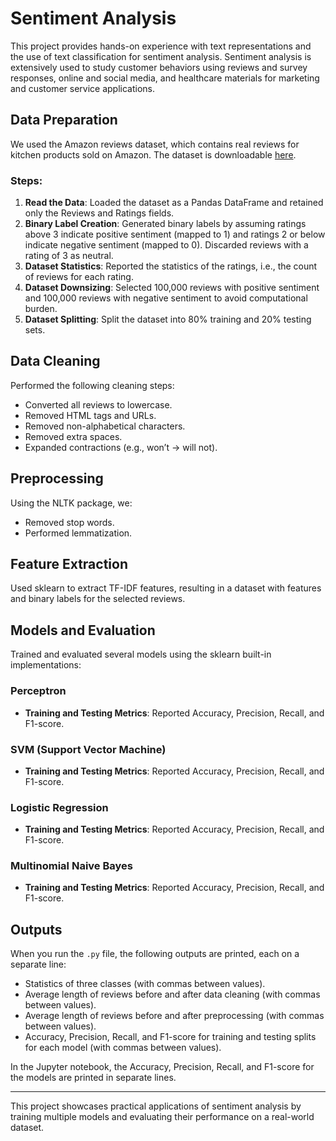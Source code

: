 # Sentiment Analysis

This project provides hands-on experience with text representations and the use of text classification for sentiment analysis. Sentiment analysis is extensively used to study customer behaviors using reviews and survey responses, online and social media, and healthcare materials for marketing and customer service applications.

## Data Preparation

We used the Amazon reviews dataset, which contains real reviews for kitchen products sold on Amazon. The dataset is downloadable [here](https://web.archive.org/web/20201127142707if_/https://s3.amazonaws.com/amazon-reviews-pds/tsv/amazon_reviews_us_Office_Products_v1_00.tsv.gz).

### Steps:
1. **Read the Data**: Loaded the dataset as a Pandas DataFrame and retained only the Reviews and Ratings fields.
2. **Binary Label Creation**: Generated binary labels by assuming ratings above 3 indicate positive sentiment (mapped to 1) and ratings 2 or below indicate negative sentiment (mapped to 0). Discarded reviews with a rating of 3 as neutral.
3. **Dataset Statistics**: Reported the statistics of the ratings, i.e., the count of reviews for each rating.
4. **Dataset Downsizing**: Selected 100,000 reviews with positive sentiment and 100,000 reviews with negative sentiment to avoid computational burden.
5. **Dataset Splitting**: Split the dataset into 80% training and 20% testing sets.

## Data Cleaning

Performed the following cleaning steps:
- Converted all reviews to lowercase.
- Removed HTML tags and URLs.
- Removed non-alphabetical characters.
- Removed extra spaces.
- Expanded contractions (e.g., won’t → will not).

## Preprocessing

Using the NLTK package, we:
- Removed stop words.
- Performed lemmatization.

## Feature Extraction

Used sklearn to extract TF-IDF features, resulting in a dataset with features and binary labels for the selected reviews.

## Models and Evaluation

Trained and evaluated several models using the sklearn built-in implementations:

### Perceptron
- **Training and Testing Metrics**: Reported Accuracy, Precision, Recall, and F1-score.

### SVM (Support Vector Machine)
- **Training and Testing Metrics**: Reported Accuracy, Precision, Recall, and F1-score.

### Logistic Regression
- **Training and Testing Metrics**: Reported Accuracy, Precision, Recall, and F1-score.

### Multinomial Naive Bayes
- **Training and Testing Metrics**: Reported Accuracy, Precision, Recall, and F1-score.

## Outputs

When you run the `.py` file, the following outputs are printed, each on a separate line:
- Statistics of three classes (with commas between values).
- Average length of reviews before and after data cleaning (with commas between values).
- Average length of reviews before and after preprocessing (with commas between values).
- Accuracy, Precision, Recall, and F1-score for training and testing splits for each model (with commas between values).

In the Jupyter notebook, the Accuracy, Precision, Recall, and F1-score for the models are printed in separate lines.

---

This project showcases practical applications of sentiment analysis by training multiple models and evaluating their performance on a real-world dataset.
